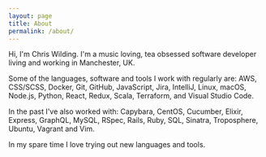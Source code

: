 ```yaml
---
layout: page
title: About
permalink: /about/
---
```

Hi, I'm Chris Wilding. I'm a music loving, tea obsessed software developer
living and working in Manchester, UK.

Some of the languages, software and tools I work with regularly are: AWS,
CSS/SCSS, Docker, Git, GitHub, JavaScript, Jira, IntelliJ, Linux, macOS,
Node.js, Python, React, Redux, Scala, Terraform, and Visual Studio Code.

In the past I've also worked with: Capybara, CentOS, Cucumber, Elixir, Express,
GraphQL, MySQL, RSpec, Rails, Ruby, SQL, Sinatra, Troposphere, Ubuntu, Vagrant
and Vim.

In my spare time I love trying out new languages and tools.
